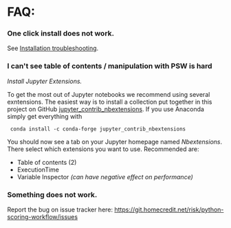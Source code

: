 # FAQ:

### One click install does not work.

See [Installation troubleshooting](install_troubleshooting.md).

### I can't see table of contents / manipulation with PSW is hard
_Install Jupyter Extensions._

To get the most out of Jupyter notebooks we recommend using several exntensions. The easiest way is to install a collection put together in this project on GitHub [jupyter_contrib_nbextensions](https://github.com/ipython-contrib/jupyter_contrib_nbextensions). If you use Anaconda simply get everything with

` conda install -c conda-forge jupyter_contrib_nbextensions` 

You should now see a tab on your Jupyter homepage named *Nbextensions*. There select which extensions you want to use. Recommended are:
* Table of contents (2)
* ExecutionTime
* Variable Inspector *(can have negative effect on performance)*

### Something does not work.

Report the bug on issue tracker here: https://git.homecredit.net/risk/python-scoring-workflow/issues